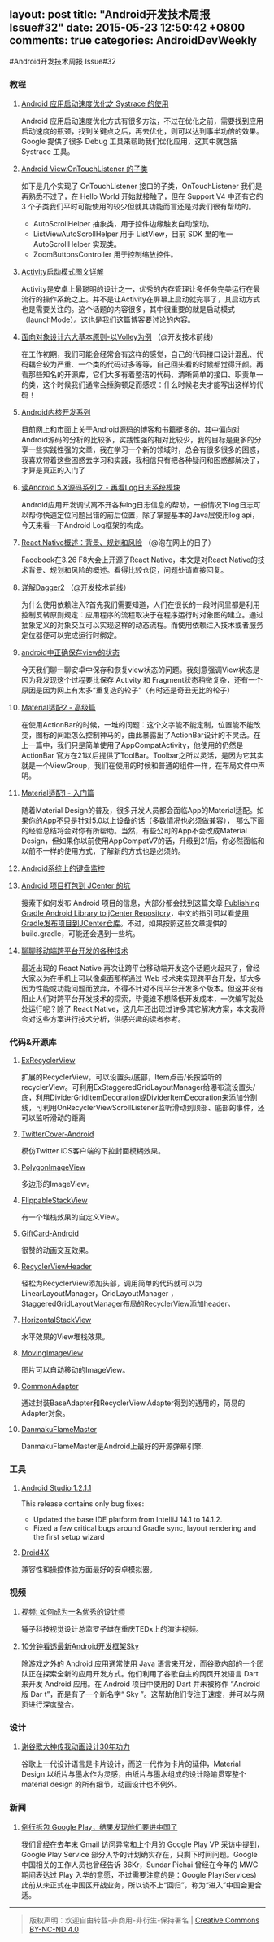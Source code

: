 layout: post
title: "Android开发技术周报 Issue#32"
date: 2015-05-23 12:50:42 +0800
comments: true
categories: AndroidDevWeekly
---

#Android开发技术周报 Issue#32

### 教程

1. [Android 应用启动速度优化之 Systrace 的使用](http://www.tinylab.org/android-app-launch-speed-optimization-series-part1-systrace-usage/)

	Android 应用启动速度优化方式有很多方法，不过在优化之前，需要找到应用启动速度的瓶颈，找到关键点之后，再去优化，则可以达到事半功倍的效果。 Google 提供了很多 Debug 工具来帮助我们优化应用，这其中就包括 Systrace 工具。

1. [Android View.OnTouchListener 的子类](http://zhengxiaopeng.com/2015/04/26/Android-View-OnTouchListener-的子类/)

	如下是几个实现了 OnTouchListener 接口的子类，OnTouchListener 我们是再熟悉不过了，在 Hello World 开始就接触了，但在 Support V4 中还有它的 3 个子类我们平时可能使用的较少但就其功能而言还是对我们很有帮助的。	
	* AutoScrollHelper 抽象类，用于控件边缘触发自动滚动。
	* ListViewAutoScrollHelper 用于 ListView，目前 SDK 里的唯一 AutoScrollHelper 实现类。
	* ZoomButtonsController 用于控制缩放控件。

1. [Activity启动模式图文详解](http://jcodecraeer.com/a/anzhuokaifa/androidkaifa/2015/0520/2897.html)

	Activity是安卓上最聪明的设计之一，优秀的内存管理让多任务完美运行在最流行的操作系统之上。并不是让Activity在屏幕上启动就完事了，其启动方式也是需要关注的。这个话题的内容很多，其中很重要的就是启动模式（launchMode）。这也是我们这篇博客要讨论的内容。

1. [面向对象设计六大基本原则-以Volley为例](http://www.devtf.cn/?p=502) （@开发技术前线）

	在工作初期，我们可能会经常会有这样的感觉，自己的代码接口设计混乱、代码耦合较为严重、一个类的代码过多等等，自己回头看的时候都觉得汗颜。再看那些知名的开源库，它们大多有着整洁的代码、清晰简单的接口、职责单一的类，这个时候我们通常会捶胸顿足而感叹：什么时候老夫才能写出这样的代码！

1. [Android内核开发系列](http://ticktick.blog.51cto.com/823160/d-11)

	目前网上和市面上关于Android源码的博客和书籍挺多的，其中偏向对Android源码的分析的比较多，实践性强的相对比较少，我的目标是更多的分享一些实践性强的文章，我在学习一个新的领域时，总会有很多很多的困惑，我喜欢带着这些困惑去学习和实践，我相信只有把各种疑问和困惑都解决了，才算是真正的入门了

1. [读Android 5.X源码系列之 - 再看Log日志系统模块](http://chenqichao.me/2015/05/18/117-Android-50-002/)

	Android应用开发调试离不开各种log日志信息的帮助，一般情况下log日志可以帮你快速定位问题出错的前后位置，除了掌握基本的Java层使用log api，今天来看一下Android Log框架的构成。

1. [React Native概述：背景、规划和风险](https://github.com/tmallfe/tmallfe.github.io/issues/18) （@泡在网上的日子）

	Facebook在3.26 F8大会上开源了React Native，本文是对React Native的技术背景、规划和风险的概述。看得比较仓促，问题处请直接回复。

1. [详解Dagger2](https://github.com/bboyfeiyu/android-tech-frontier/tree/master/issue-11/详解Dagger2) （@开发技术前线）
	
	为什么使用依赖注入?首先我们需要知道，人们在很长的一段时间里都是利用控制反转原则规定：应用程序的流程取决于在程序运行时对象图的建立。通过抽象定义的对象交互可以实现这样的动态流程。而使用依赖注入技术或者服务定位器便可以完成运行时绑定。


1. [android中正确保存view的状态](http://jcodecraeer.com/a/anzhuokaifa/androidkaifa/2015/0512/2870.html) 

	今天我们聊一聊安卓中保存和恢复view状态的问题。我刻意强调View状态是因为我发现这个过程要比保存 Activity 和 Fragment状态稍微复杂，还有一个原因是因为网上有太多“重复造的轮子”（有时还是奇丑无比的轮子）

1. [Material适配2 - 高级篇](http://www.cnblogs.com/ct2011/p/4493439.html)

	在使用ActionBar的时候，一堆的问题：这个文字能不能定制，位置能不能改变，图标的间距怎么控制神马的，由此暴露出了ActionBar设计的不灵活。在上一篇中，我们只是简单使用了AppCompatActivity，他使用的仍然是ActionBar
官方在21以后提供了ToolBar。Toolbar之所以灵活，是因为它其实就是一个ViewGroup，我们在使用的时候和普通的组件一样，在布局文件中声明。
	
1. [Material适配1 - 入门篇](http://www.cnblogs.com/ct2011/p/4493384.html)

	随着Material Design的普及，很多开发人员都会面临App的Material适配。如果你的App不只是针对5.0以上设备的话（多数情况也必须做兼容）， 那么下面的经验总结将会对你有所帮助。当然，有些公司的App不会改成Material Design，但如果你以前使用AppCompatV7的话，升级到21后，你必然面临和以前不一样的使用方式，了解新的方式也是必须的。

1. [Android系统上的键盘监控](http://blog.csdn.net/yzzst/article/details/45747507)

1. [Android 项目打包到 JCenter 的坑](http://www.jianshu.com/p/c721f9297b2f?utm_campaign=hugo&utm_medium=reader_share&utm_content=note)
	
	搜索下如何发布 Android 项目的信息，大部分都会找到这篇文章 [Publishing Gradle Android Library to jCenter Repository](https://www.virag.si/2015/01/publishing-gradle-android-library-to-jcenter/)，中文的指引可以看[使用Gradle发布项目到JCenter仓库](http://zhengxiaopeng.com/2015/02/02/使用Gradle发布项目到JCenter仓库/)。不过，如果按照这些文章提供的 build.gradle，可能还会遇到一些坑。
	
1. [聊聊移动端跨平台开发的各种技术](http://fex.baidu.com/blog/2015/05/cross-mobile/?utm_source=www.race604.com&utm_source=Android周报&utm_campaign=10eaa2484e-Android_3_14_2015&utm_medium=email&utm_term=0_b86664ab0c-10eaa2484e-29249049)

	最近出现的 React Native 再次让跨平台移动端开发这个话题火起来了，曾经大家以为在手机上可以像桌面那样通过 Web 技术来实现跨平台开发，却大多因为性能或功能问题而放弃，不得不针对不同平台开发多个版本。但这并没有阻止人们对跨平台开发技术的探索，毕竟谁不想降低开发成本，一次编写就处处运行呢？除了 React Native，这几年还出现过许多其它解决方案，本文我将会对这些方案进行技术分析，供感兴趣的读者参考。

### 代码&开源库

1. [ExRecyclerView](https://github.com/tianzhijiexian/ExRecyclerView)

	扩展的RecyclerView，可以设置头/底部，Item点击/长按监听的recyclerView。可利用ExStaggeredGridLayoutManager给瀑布流设置头/底，利用DividerGridItemDecoration或DividerItemDecoration来添加分割线，可利用OnRecyclerViewScrollListener监听滑动到顶部、底部的事件，还可以监听滑动的距离

1. [TwitterCover-Android](https://github.com/cyndibaby905/TwitterCover-Android)

	模仿Twitter iOS客户端的下拉封面模糊效果。

1. [PolygonImageView](https://github.com/AlbertGrobas/PolygonImageView)

	多边形的ImageView。

1. [FlippableStackView](https://github.com/blipinsk/FlippableStackView)

	有一个堆栈效果的自定义View。
	
1. [GiftCard-Android](https://github.com/MartinRGB/GiftCard-Android)

	很赞的动画交互效果。

1. [RecyclerViewHeader](https://github.com/blipinsk/RecyclerViewHeader)
	 
	 轻松为RecyclerView添加头部，调用简单的代码就可以为LinearLayoutManager，GridLayoutManager ，StaggeredGridLayoutManager布局的RecyclerView添加header。

1. [HorizontalStackView](https://github.com/binaryroot/HorizontalStackView)

	水平效果的View堆栈效果。

1. [MovingImageView](https://github.com/AlbertGrobas/MovingImageView)
	
	图片可以自动移动的ImageView。	

1. [CommonAdapter](https://github.com/tianzhijiexian/CommonAdapter)

	通过封装BaseAdapter和RecyclerView.Adapter得到的通用的，简易的Adapter对象。
	
1. [DanmakuFlameMaster](https://github.com/Bilibili/DanmakuFlameMaster)

	DanmakuFlameMaster是Android上最好的开源弹幕引擎.

### 工具

1. [Android Studio 1.2.1.1](http://www.androiddevtools.cn/#android-studio)

	This release contains only bug fixes:

	* Updated the base IDE platform from IntelliJ 14.1 to 14.1.2.
	* Fixed a few critical bugs around Gradle sync, layout rendering and the first setup wizard

1. [Droid4X](http://www.droid4x.cn)

	兼容性和操控体验方面最好的安卓模拟器。

### 视频	

1. [视频: 如何成为一名优秀的设计师](http://v.youku.com/v_show/id_XOTU4NzE4NTQ4.html?from=y1.7-1.2)

	锤子科技视觉设计总监罗子雄在重庆TEDx上的演讲视频。

1. [10分钟看透最新Android开发框架Sky](http://www.jikexueyuan.com/course/848.html?hmsr=githubcn_weibo_c848_05.07)
	
	除游戏之外的 Android 应用通常使用 Java 语言来开发，而谷歌内部的一个团队正在探索全新的应用开发方式。他们利用了谷歌自主的网页开发语言 Dart 来开发 Android 应用。在 Android 项目中使用的 Dart 并未被称作 “Android 版 Dar t”，而是有了一个新名字“ Sky ”。这帮助他们专注于速度，并可以与网页进行深度整合。

### 设计

1. [谢谷歌大神传我动画设计30年功力](http://www.zcool.com.cn/article/ZMTU5MzAw.html)
	
	谷歌上一代设计语言是卡片设计，而这一代作为卡片的延伸，Material Design 以纸片与墨水作为灵感，由纸片与墨水组成的设计隐喻贯穿整个material design 的所有细节，动画设计也不例外。
		
### 新闻

1. [例行拆包 Google Play，结果发现他们要进中国了](http://36kr.com/p/533203.html)
	
	我们曾经在去年末 Gmail 访问异常和上个月的 Google Play VP 采访中提到，Google Play Service 部分入华的计划确实存在，只剩下时间问题。Google 中国相关的工作人员也曾经告诉 36Kr，Sundar Pichai 曾经在今年的 MWC 期间表达过 Play 入华的意愿，不过需要注意的是：Google Play(Services)  此前从未正式在中国区开战业务，所以谈不上“回归”，称为“进入”中国会更合适。
			
----
> 版权声明：欢迎自由转载-非商用-非衍生-保持署名 | [Creative Commons BY-NC-ND 4.0](http://creativecommons.org/licenses/by-nc-nd/4.0/)